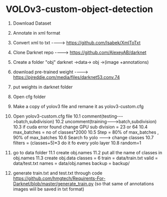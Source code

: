 # VOLOv3-custom-object-detection
1. Download Dataset
2. Annotate in xml format
3. Convert xml to txt ---->   https://github.com/Isabek/XmlToTxt
4. Clone Darknet repo ----> https://github.com/AlexeyAB/darknet
5. Create a folder "obj" darknet ->data-> obj ->(image +annotations)
6. download pre-trained weight  ----> https://pjreddie.com/media/files/darknet53.conv.74
7. put weights in darknet folder
8. Open cfg folder
9. Make a copy of yolov3 file and remane it as yolov3-custom.cfg
10. Open yolov3-custom.cfg file
	10.1 comment(testing--->batch,subdivision)
	10.2 uncomment(training--->batch,subdivision)
	10.3 if cuda error found change GPU sub division = 23 or 64
	10.4 max_batches = no of classes*2000
	10.5 Step = 80% of max_batches , 90% of max_batches
	10.6 Search fo yolo ---> change classes
	10.7 filters = (classes+5)*3 do it fo every yolo layer
	10.8 random=1
11. go to data folder
	11.1 create obj.names
	11.2 put all the name of classes in obj.names
	11.3 create obj.data
		classes = 6
		train = data/train.txt
		valid = data/test.txt
		names = data/obj.names
		backup = backup/

12. generate train.txt and test.txt  through code   https://github.com/hmgtech/Requirents-For-Darknet/blob/master/generate_train.py   (so that same of annotations images wiil be saved in txt format)
  
